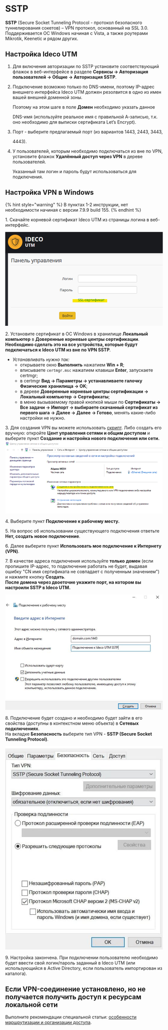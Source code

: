 # SSTP

**SSTP** (Secure Socket Tunneling Protocol - протокол безопасного туннелирования сокетов) – VPN протокол, основанный на SSL 3.0. Поддерживается ОС Windows начиная с Vista, а также роутерами Mikrotik, Keenetic и рядом других.

## Настройка Ideco UTM

1. Для включения авторизации по SSTP установите соответствующий флажок в веб-интерфейсе в разделе **Сервисы -> Авторизация пользователей -> Общие -> Авторизация SSTP**.
2.  Подключение возможно только по DNS-имени, поэтому IP-адрес внешнего интерфейса Ideco UTM должен резолвится в одно из имен вашей внешней доменной зоны. &#x20;

    Поэтому на этом шаге в поле **Домен** необходимо указать данное

    DNS-имя (используйте реальное имя с правильной А-записью, т.к. оно необходимо для выписки сертификата Let’s Encrypt).
3.  Порт - выберите предлагаемый порт (из вариантов 1443, 2443, 3443,

    4443\).
4.  У пользователей, которым необходимо подключаться из вне по VPN, установите флажок **Удалённый доступ через VPN** в дереве пользователей. &#x20;

    Указанный там логин и пароль будут использоваться для подключения.

## Настройка VPN в Windows

{% hint style="warning" %}
В пунктах 1-2 инструкции, нет необходимости начиная с версии 7.9.9 build 155.
{% endhint %}

1\. Скачайте корневой сертификат Ideco UTM из страницы логина в веб-интерфейс.

![](../../../../attachments/11239484/11239500.png)

2\. Установите сертификат в ОС Windows в хранилище **Локальный компьютер** в **Доверенные корневые центры сертификации**.\
**Необходимо сделать это на все устройства, которые будут подключаться к Ideco UTM из вне по VPN SSTP**_._

* _Устанавливать нужно так:_ &#x20;
  * открываете окно **Выполнить** нажатием **Win + R**; &#x20;
  * вписываете `certmgr.msc` нажатием клавиши **Enter**, запускаете certmgr; &#x20;
  * в certmgr **Вид -> Параметры -> устанавливаете галочку Физические хранилища -> OK**; &#x20;
  * в дереве **Доверенные корневые центры сертификации -> Локальный компьютер -> Сертификаты**; &#x20;
  * в меню вызываемому правой кнопкой мыши по **Сертификаты -> Все задачи -> Импорт -> выбираете скачанный сертификат из первого шага -> Далее -> Далее -> Готово**, менять какие-либо настройки не нужно. &#x20;

3\. Для создания VPN вы можете использовать [скрипт](skript_avtomaticheskogo_sozdaniya_polzovatelskikh_podklyuchenii_po_sstp.md). Либо создать его вручную: откройте **Цент управления сетями и общим доступом** и выберите пункт **Создание и настройка нового подключения или сети.**\
![](../../../../attachments/11239484/11239499.png)

4\. Выберите пункт **Подключение к рабочему месту.**

5\. На вопрос об использовании существующего подключения ответьте **Нет, создать новое подключение**.

6\. Далее выберите пункт **Использовать мое подключение к Интернету (VPN)**.

7\. В качестве адреса подключения используйте **только** **домен** (если пропишите IP-адрес, то подключение работать не будет, выдавая ошибку "CN имя сертификата не совпадает с полученным значением") и нажмите кнопку **Создать**.\
**После домена через двоеточие укажите порт, на котором вы настроили SSTP в Ideco UTM.**

![](../../../../attachments/11239484/16842763.jpg)

8\. Подключение будет создано и необходимо будет зайти в его свойства (доступны в контекстном меню объекта) в **Сетевых подключениях**.\
На вкладке **Безопасность** выберите тип VPN - **SSTP (Secure Socket Tunneling Protocol)**.

![](../../../../attachments/11239484/24936449.jpg)

9\. Настройка закончена. При подключении пользователю необходимо будет ввести свой логин/пароль заданный в Ideco UTM (или использующийся в Active Directory, если пользователь импортирован из каталога).

## Если VPN-соединение установлено, но не получается получить доступ к ресурсам локальной сети

Выполните рекомендации специальной статьи: [особенности маршрутизации и организации доступа](../features.md).
